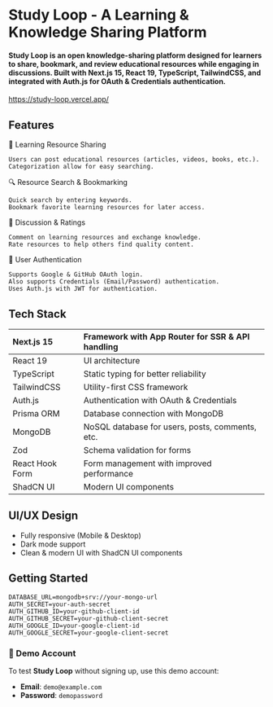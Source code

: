 Study Loop - A Learning & Knowledge Sharing Platform
=== 

#### Study Loop is an open knowledge-sharing platform designed for learners to share, bookmark, and review educational resources while engaging in discussions. Built with Next.js 15, React 19, TypeScript, TailwindCSS, and integrated with Auth.js for OAuth & Credentials authentication.
https://study-loop.vercel.app/

## Features
🎯 Learning Resource Sharing

    Users can post educational resources (articles, videos, books, etc.).
    Categorization allow for easy searching.

🔍 Resource Search & Bookmarking

    Quick search by entering keywords.
    Bookmark favorite learning resources for later access.

💬 Discussion & Ratings

    Comment on learning resources and exchange knowledge.
    Rate resources to help others find quality content.

🔑 User Authentication

    Supports Google & GitHub OAuth login.
    Also supports Credentials (Email/Password) authentication.
    Uses Auth.js with JWT for authentication.

## Tech Stack
| Next.js 15 | Framework with App Router for SSR & API handling |
| :-- | :-- |
| React 19 | UI architecture |
| TypeScript  | Static typing for better reliability |
| TailwindCSS | Utility-first CSS framework |
| Auth.js | Authentication with OAuth & Credentials |
| Prisma ORM | Database connection with MongoDB |
| MongoDB | NoSQL database for users, posts, comments, etc. |
| Zod | Schema validation for forms |
| React Hook Form | Form management with improved performance |
| ShadCN UI | Modern UI components |

## UI/UX Design

* Fully responsive (Mobile & Desktop)
* Dark mode support
* Clean & modern UI with ShadCN UI components

## Getting Started
    DATABASE_URL=mongodb+srv://your-mongo-url
    AUTH_SECRET=your-auth-secret
    AUTH_GITHUB_ID=your-github-client-id
    AUTH_GITHUB_SECRET=your-github-client-secret
    AUTH_GOOGLE_ID=your-google-client-id
    AUTH_GOOGLE_SECRET=your-google-client-secret
    
### 👤 Demo Account

To test **Study Loop** without signing up,  use this demo account:

- **Email**: `demo@example.com`
- **Password**: `demopassword`



